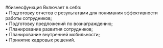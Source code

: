 #бизнесфункция 
Включает в себя:  
• Подготовку отчетов с результатами для понимания эффективности работы сотрудников;  
• Подготовку предложений по вознаграждению;  
• Планирование развития сотрудников;  
• Планирование внутренней мобильности;  
• Принятие кадровых решений.